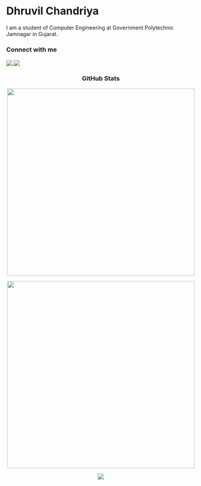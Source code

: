 
<h1>
    <span>Dhruvil Chandriya</span>
</h1>
<div>
    <p align="left">
      <a>
        I am a student of Computer Engineering at Government Polytechnic Jamnagar in Gujarat.    
      </a>
    </p>
</div>

<div>
    <h3 align="left">Connect with me</h3>
    <a href="dhruvilchandariya@gmail.com" target="_blank">
      <img align="center" src="https://img.shields.io/badge/-Email-000?style=for-the-badge&logo=gmail&logoColor=5E81AC&color:FFF"/>
    </a>
    <a href="https://www.linkedin.com/in/parth-vadodariya-6971ba2a5"target="_blank">
      <img align="center" src="https://img.shields.io/badge/-LinkedIn-000?style=for-the-badge&logo=linkedin&logoColor=5E81AC&color:FFF"/>
    </a>
</div>

<div>
    <h3 align="center">GitHub Stats</h3>
    <p align="center">
        <a href="https://github.com/anuraghazra/github-readme-stats" target="_blank">
          <img width=500em align="center" src="https://github-readme-stats-git-masterrstaa-rickstaa.vercel.app/api?username=dac0820&&hide_title=true&show_icons=true&include_all_commits=true&count_private=true&theme=nord&bg_color=EB545400"/>
        </a>
    </p>
    <p align="center">
        <a href="https://git.io/streak-stats"><img width=500em src="https://streak-stats.demolab.com?user=dac0820&theme=nord&background=EB545400"/></a>
     </p>    
     <p align="center">
<!--         <a href="github.com/anuraghazra/github-readme-stats"> -->
      <img src="https://github-readme-stats.vercel.app/api/top-langs?username=dac0820&theme=nord&bg_color=EB545400&layout=compact"/>
<!--         </a> -->
    </p>        
</div>    
